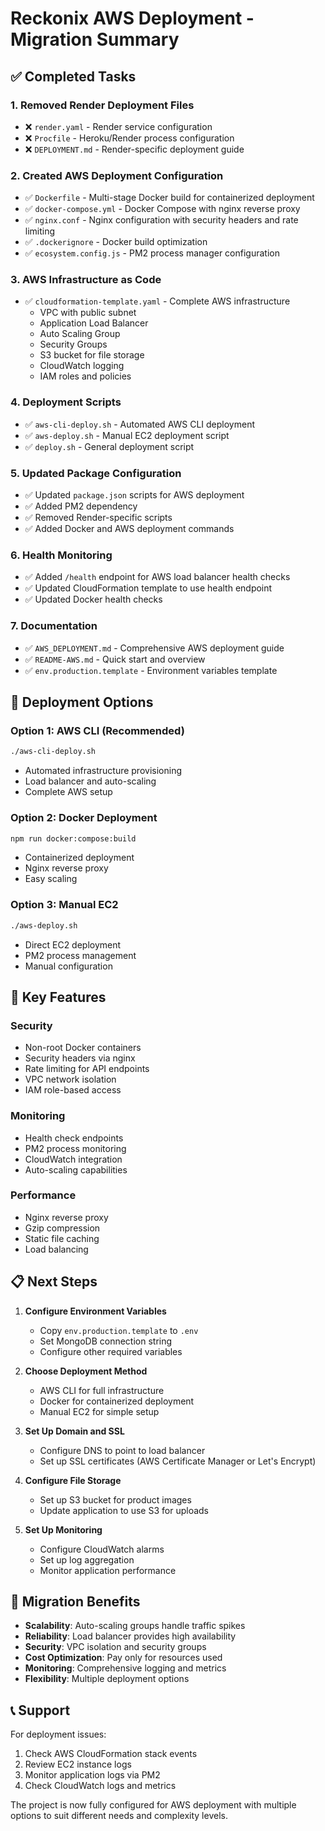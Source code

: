 # Reckonix AWS Deployment - Migration Summary

## ✅ Completed Tasks

### 1. Removed Render Deployment Files
- ❌ `render.yaml` - Render service configuration
- ❌ `Procfile` - Heroku/Render process configuration  
- ❌ `DEPLOYMENT.md` - Render-specific deployment guide

### 2. Created AWS Deployment Configuration
- ✅ `Dockerfile` - Multi-stage Docker build for containerized deployment
- ✅ `docker-compose.yml` - Docker Compose with nginx reverse proxy
- ✅ `nginx.conf` - Nginx configuration with security headers and rate limiting
- ✅ `.dockerignore` - Docker build optimization
- ✅ `ecosystem.config.js` - PM2 process manager configuration

### 3. AWS Infrastructure as Code
- ✅ `cloudformation-template.yaml` - Complete AWS infrastructure
  - VPC with public subnet
  - Application Load Balancer
  - Auto Scaling Group
  - Security Groups
  - S3 bucket for file storage
  - CloudWatch logging
  - IAM roles and policies

### 4. Deployment Scripts
- ✅ `aws-cli-deploy.sh` - Automated AWS CLI deployment
- ✅ `aws-deploy.sh` - Manual EC2 deployment script
- ✅ `deploy.sh` - General deployment script

### 5. Updated Package Configuration
- ✅ Updated `package.json` scripts for AWS deployment
- ✅ Added PM2 dependency
- ✅ Removed Render-specific scripts
- ✅ Added Docker and AWS deployment commands

### 6. Health Monitoring
- ✅ Added `/health` endpoint for AWS load balancer health checks
- ✅ Updated CloudFormation template to use health endpoint
- ✅ Updated Docker health checks

### 7. Documentation
- ✅ `AWS_DEPLOYMENT.md` - Comprehensive AWS deployment guide
- ✅ `README-AWS.md` - Quick start and overview
- ✅ `env.production.template` - Environment variables template

## 🚀 Deployment Options

### Option 1: AWS CLI (Recommended)
```bash
./aws-cli-deploy.sh
```
- Automated infrastructure provisioning
- Load balancer and auto-scaling
- Complete AWS setup

### Option 2: Docker Deployment
```bash
npm run docker:compose:build
```
- Containerized deployment
- Nginx reverse proxy
- Easy scaling

### Option 3: Manual EC2
```bash
./aws-deploy.sh
```
- Direct EC2 deployment
- PM2 process management
- Manual configuration

## 🔧 Key Features

### Security
- Non-root Docker containers
- Security headers via nginx
- Rate limiting for API endpoints
- VPC network isolation
- IAM role-based access

### Monitoring
- Health check endpoints
- PM2 process monitoring
- CloudWatch integration
- Auto-scaling capabilities

### Performance
- Nginx reverse proxy
- Gzip compression
- Static file caching
- Load balancing

## 📋 Next Steps

1. **Configure Environment Variables**
   - Copy `env.production.template` to `.env`
   - Set MongoDB connection string
   - Configure other required variables

2. **Choose Deployment Method**
   - AWS CLI for full infrastructure
   - Docker for containerized deployment
   - Manual EC2 for simple setup

3. **Set Up Domain and SSL**
   - Configure DNS to point to load balancer
   - Set up SSL certificates (AWS Certificate Manager or Let's Encrypt)

4. **Configure File Storage**
   - Set up S3 bucket for product images
   - Update application to use S3 for uploads

5. **Set Up Monitoring**
   - Configure CloudWatch alarms
   - Set up log aggregation
   - Monitor application performance

## 🔄 Migration Benefits

- **Scalability**: Auto-scaling groups handle traffic spikes
- **Reliability**: Load balancer provides high availability
- **Security**: VPC isolation and security groups
- **Cost Optimization**: Pay only for resources used
- **Monitoring**: Comprehensive logging and metrics
- **Flexibility**: Multiple deployment options

## 📞 Support

For deployment issues:
1. Check AWS CloudFormation stack events
2. Review EC2 instance logs
3. Monitor application logs via PM2
4. Check CloudWatch logs and metrics

The project is now fully configured for AWS deployment with multiple options to suit different needs and complexity levels.



